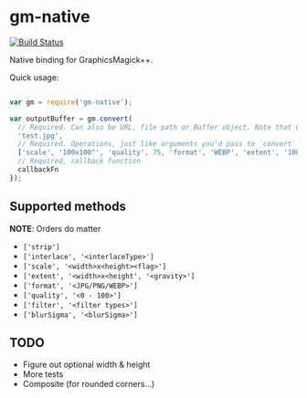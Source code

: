 gm-native
=========

[![Build Status](https://travis-ci.org/longlho/node-gm-native.svg?branch=master)](https://travis-ci.org/longlho/node-gm-native)


Native binding for GraphicsMagick++.

Quick usage:

```javascript

var gm = require('gm-native');

var outputBuffer = gm.convert(
  // Required. Can also be URL, file path or Buffer object. Note that GM is IO-blocking so using path/URL will block the process
  'test.jpg',
  // Required. Operations, just like arguments you'd pass to `convert` process
  ['scale', '100x100^', 'quality', 75, 'format', 'WEBP', 'extent', '100x100', 'CenterGravity', 'blurSigma', 5],
  // Required, callback function
  callbackFn
});
```

Supported methods
---

**NOTE**: Orders do matter

- `['strip']`
- `['interlace', '<interlaceType>']`
- `['scale', '<width>x<height><flag>']`
- `['extent', '<width>x<height', '<gravity>']`
- `['format', '<JPG/PNG/WEBP>']`
- `['quality', '<0 - 100>']`
- `['filter', '<filter types>']`
- `['blurSigma', '<blurSigma>']`

TODO
---

- Figure out optional width & height
- More tests
- Composite (for rounded corners...)
